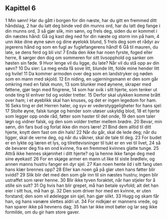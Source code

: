 ## Kapittel 6

1 Min sønn! Har du gått i borgen for din næste, har du gitt en fremmed ditt håndslag, 
2 har du latt deg binde ved din munns ord, har du latt deg fange i din munns ord, 
3 så gjør slik, min sønn, og frels deg, siden du er kommet i din næstes hånd: Gå og kast deg ned for din næste og storm inn på ham, 
4 unn ikke dine øyne søvn og dine øyelokk blund, 
5 frels deg som et rådyr av jegerens hånd og som en fugl av fuglefangerens hånd! 
6 Gå til mauren, du late, se dens ferd og bli vis! 
7 Enda den ikke har noen fyrste, foged eller herre, 
8 sørger den dog om sommeren for sitt livsopphold og sanker om høsten sin føde. 
9 Hvor lenge vil du ligge, du late? Når vil du stå opp av din søvn? 
10 Du sier: La meg enda få sove litt, blunde litt, folde mine hender litt og hvile! 
11 Da kommer armoden over deg som en landstryker og nøden som en mann med skjold. 
12 En niding, en ugjerningsmann er den som går omkring med en falsk munn, 
13 som blunker med øynene, skraper med føttene, gjør tegn med fingrene, 
14 som har svik i sitt hjerte, som tenker ut onde ting til enhver tid og volder tretter. 
15 Derfor skal ulykken komme brått over ham; i et øyeblikk skal han knuses, og det er ingen legedom for ham. 
16 Seks ting er det Herren hater, og syv er vederstyggeligheter for hans sjel: 
17 Stolte øyne, falsk tunge og hender som utøser uskyldig blod, 
18 et hjerte som legger opp onde råd, føtter som haster til det onde, 
19 den som taler løgn og vidner falsk, og den som volder tretter mellem brødre. 
20 Bevar, min sønn, din fars bud og forlat ikke din mors lære! 
21 Bind dem alltid til ditt hjerte, knytt dem fast om din hals! 
22 Når du går, skal de lede deg; når du ligger, skal de verne deg, og når du våkner, skal de tale til deg. 
23 For budet er en lykte og læren et lys, og tilrettevisninger til tukt er en vei til livet, 
24 så de bevarer deg fra en ond kvinne, fra en fremmed kvinnes glatte tunge. 
25 Attrå ikke hennes skjønnhet i ditt hjerte? og la henne ikke fange deg med sine øyekast! 
26 For en skjøge armer en mann ut like til siste brødleiv, og annen manns hustru fanger en dyr sjel. 
27 Kan noen hente ild i sitt fang uten hans klær brennes opp? 
28 Eller kan noen gå på glør uten hans føtter blir svidd? 
29 Slik blir det med den som går inn til sin næstes hustru; ingen blir ustraffet som rører henne. 
30 Blir ikke tyven foraktet, når han stjeler for å stille sin sult? 
31 Og hvis han blir grepet, må han betale syvfold; alt det han eier i sitt hus, må han gi. 
32 Den som driver hor med en kvinne, er uten forstand; den som vil ødelegge sin sjel, han gjør slikt. 
33 Hugg og skam får han, og hans vanære slettes aldri ut. 
34 For nidkjær er mannens vrede, og han sparer ikke på hevnens dag; 
35 han tar ikke imot bøter og lar seg ikke formilde, om du gir ham store gaver.